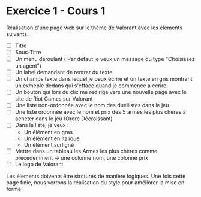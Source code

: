 # Exercice 1 - Cours 1 

Réalisation d'une page web sur le thème de Valorant avec les élements suivants : 

- [ ] Titre
- [ ] Sous-Titre 
- [ ] Un menu déroulant ( Par défaut je veux un message du type "Choisissez un agent")
- [ ] Un label demandant de rentrer du texte
- [ ] Un champs texte dans lequel je peux écrire et un texte en gris montrant un exmeple dedans qui s'efface quand je commence a écrire
- [ ] Un bouton qui lors du clic me redirige vers une nouvelle page avec le site de Riot Games sur Valorant
- [ ] Une liste non-ordonnée avec le nom des duellistes dans le jeu
- [ ] Une liste ordonnée avec le nom et prix des 5 armes les plus chères à acheter dans le jeu (Ordre Décroissant)
- [ ] Dans la liste, je veux : 
    - Un élément en gras
    - Un élément en italique
    - Un élément surligné
- [ ] Mettre dans un tableau les Armes les plus chères comme précedemment -> une colonne nom, une colonne prix
- [ ] Le logo de Valorant

Les élements doivents être strcturés de manière logiques.
Une fois cette page finie, nous verrons la réalisation du style pour améliorer la mise en forme